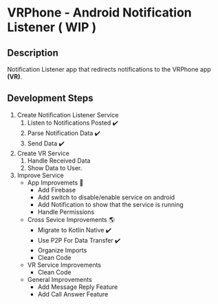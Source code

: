 # VRPhone - Android Notification Listener ( WIP )

## Description
Notification Listener app that redirects notifications to the VRPhone app **(VR)**.

## Development Steps
1. Create Notification Listener Service
	1. Listen to Notifications Posted ✔️
	2. Parse Notification Data ✔️
	3. Send Data ✔️
2. Create VR Service 
	1. Handle Received Data
	2. Show Data to User. 
3. Improve Service 
	* App Improvemets 📱
		* Add Firebase
		* Add switch to disable/enable service on android
		* Add Notification to show that the service is running
		* Handle Permissions
	* Cross Sevice Improvements 🌎
		* Migrate to Kotlin Native ✔️
		* Use P2P For Data Transfer ✔️
		* Organize Imports
		* Clean Code
	* VR Service Improvements 
		* Clean Code
	* General Improvements
		* Add Message Reply Feature 
		* Add Call Answer Feature 
